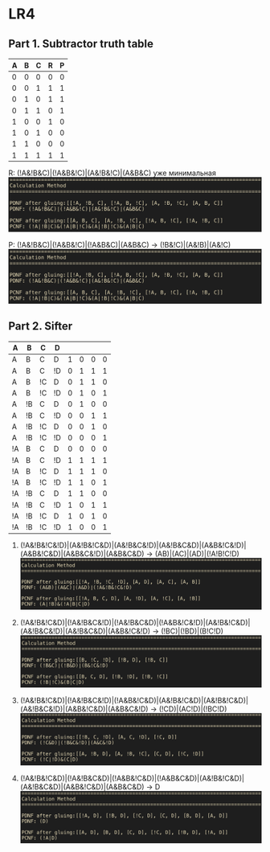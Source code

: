 # LR4

## Part 1. Subtractor truth table

A | B | C | R | P
---|---|---|---|---
0 | 0 | 0 | 0 | 0
0 | 0 | 1 | 1 | 1
0 | 1 | 0 | 1 | 1
0 | 1 | 1 | 0 | 1
1 | 0 | 0 | 1 | 0
1 | 0 | 1 | 0 | 0
1 | 1 | 0 | 0 | 0
1 | 1 | 1 | 1 | 1

R: (!A&!B&C)|(!A&B&!C)|(A&!B&!C)|(A&B&C) уже минимальная
![R](./screens/part1-1.png)

P: (!A&!B&C)|(!A&B&!C)|(!A&B&C)|(A&B&C) -> (!B&!C)|(A&!B)|(A&!C)
![P](./screens/part1-1.png)

## Part 2. Sifter

 A |  B | C | D | | | | |
 ---|---|---|---|---|---|---|---
 A |  B |  C |  D | 1 | 0 | 0 | 0
 A |  B |  C | !D | 0 | 1 | 1 | 1
 A |  B | !C |  D | 0 | 1 | 1 | 0
 A |  B | !C | !D | 0 | 1 | 0 | 1
 A | !B |  C |  D | 0 | 1 | 0 | 0
 A | !B |  C | !D | 0 | 0 | 1 | 1
 A | !B | !C |  D | 0 | 0 | 1 | 0
 A | !B | !C | !D | 0 | 0 | 0 | 1
!A |  B |  C |  D | 0 | 0 | 0 | 0
!A |  B |  C | !D | 1 | 1 | 1 | 1
!A |  B | !C |  D | 1 | 1 | 1 | 0
!A |  B | !C | !D | 1 | 1 | 0 | 1
!A | !B |  C |  D | 1 | 1 | 0 | 0
!A | !B |  C | !D | 1 | 0 | 1 | 1
!A | !B | !C |  D | 1 | 0 | 1 | 0
!A | !B | !C | !D | 1 | 0 | 0 | 1

1. (!A&!B&!C&!D)|(A&!B&!C&D)|(A&!B&C&!D)|(A&!B&C&D)|(A&B&!C&!D)|(A&B&!C&D)|(A&B&C&!D)|(A&B&C&D) -> (AB)|(AC)|(AD)|(!A!B!C!D)
![1](./screens/part2-1.png)

2. (!A&!B&!C&D)|(!A&!B&C&!D)|(!A&!B&C&D)|(!A&B&!C&!D)|(A&!B&!C&D)|(A&!B&C&!D)|(A&!B&C&D)|(A&B&!C&!D) -> (!BC)|(!BD)|(B!C!D)
![2](./screens/part2-2.png)

3. (!A&!B&!C&D)|(!A&!B&C&!D)|(!A&B&!C&D)|(A&!B&!C&D)|(A&!B&!C&D)|(A&!B&C&!D)|(A&B&!C&D)|(A&B&C&!D) -> (!CD)|(AC!D)|(!BC!D)
![3](./screens/part2-3.png)

4. (!A&!B&!C&D)|(!A&!B&C&D)|(!A&B&!C&D)|(!A&B&C&D)|(A&!B&!C&D)|(A&!B&C&D)|(A&B&!C&D)|(A&B&C&D) -> D
![4](./screens/part2-4.png)
